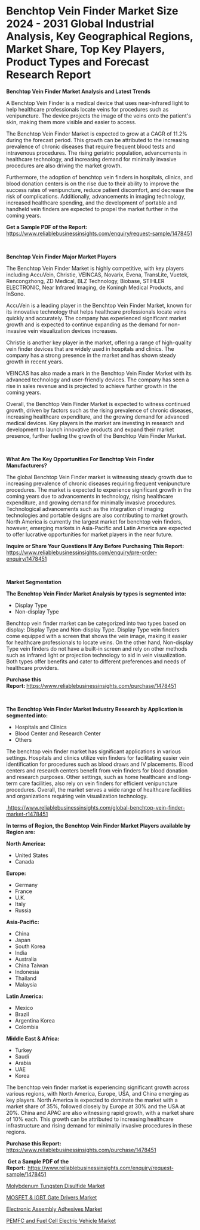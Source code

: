 <p><h1>Benchtop Vein Finder Market Size 2024 - 2031 Global Industrial Analysis, Key Geographical Regions, Market Share, Top Key Players, Product Types and Forecast Research Report</h1></p><p><strong>Benchtop Vein Finder Market Analysis and Latest Trends</strong></p>
<p><p>A Benchtop Vein Finder is a medical device that uses near-infrared light to help healthcare professionals locate veins for procedures such as venipuncture. The device projects the image of the veins onto the patient's skin, making them more visible and easier to access.</p><p>The Benchtop Vein Finder Market is expected to grow at a CAGR of 11.2% during the forecast period. This growth can be attributed to the increasing prevalence of chronic diseases that require frequent blood tests and intravenous procedures. The rising geriatric population, advancements in healthcare technology, and increasing demand for minimally invasive procedures are also driving the market growth.</p><p>Furthermore, the adoption of benchtop vein finders in hospitals, clinics, and blood donation centers is on the rise due to their ability to improve the success rates of venipuncture, reduce patient discomfort, and decrease the risk of complications. Additionally, advancements in imaging technology, increased healthcare spending, and the development of portable and handheld vein finders are expected to propel the market further in the coming years.</p></p>
<p><strong>Get a Sample PDF of the Report:&nbsp;</strong> <a href="https://www.reliablebusinessinsights.com/enquiry/request-sample/1478451">https://www.reliablebusinessinsights.com/enquiry/request-sample/1478451</a></p>
<p>&nbsp;</p>
<p><strong>Benchtop Vein Finder Major Market Players</strong></p>
<p><p>The Benchtop Vein Finder Market is highly competitive, with key players including AccuVein, Christie, VEINCAS, Novarix, Evena, TransLite, Vuetek, Rencongzhong, ZD Medical, BLZ Technology, Biobase, STIHLER ELECTRONIC, Near Infrared Imaging, de Koningh Medical Products, and InSono.</p><p>AccuVein is a leading player in the Benchtop Vein Finder Market, known for its innovative technology that helps healthcare professionals locate veins quickly and accurately. The company has experienced significant market growth and is expected to continue expanding as the demand for non-invasive vein visualization devices increases.</p><p>Christie is another key player in the market, offering a range of high-quality vein finder devices that are widely used in hospitals and clinics. The company has a strong presence in the market and has shown steady growth in recent years.</p><p>VEINCAS has also made a mark in the Benchtop Vein Finder Market with its advanced technology and user-friendly devices. The company has seen a rise in sales revenue and is projected to achieve further growth in the coming years.</p><p>Overall, the Benchtop Vein Finder Market is expected to witness continued growth, driven by factors such as the rising prevalence of chronic diseases, increasing healthcare expenditure, and the growing demand for advanced medical devices. Key players in the market are investing in research and development to launch innovative products and expand their market presence, further fueling the growth of the Benchtop Vein Finder Market.</p></p>
<p>&nbsp;</p>
<p><strong>What Are The Key Opportunities For Benchtop Vein Finder Manufacturers?</strong></p>
<p><p>The global Benchtop Vein Finder market is witnessing steady growth due to increasing prevalence of chronic diseases requiring frequent venipuncture procedures. The market is expected to experience significant growth in the coming years due to advancements in technology, rising healthcare expenditure, and growing demand for minimally invasive procedures. Technological advancements such as the integration of imaging technologies and portable designs are also contributing to market growth. North America is currently the largest market for benchtop vein finders, however, emerging markets in Asia-Pacific and Latin America are expected to offer lucrative opportunities for market players in the near future.</p></p>
<p><strong>Inquire or Share Your Questions If Any Before Purchasing This Report:</strong> <a href="https://www.reliablebusinessinsights.com/enquiry/pre-order-enquiry/1478451">https://www.reliablebusinessinsights.com/enquiry/pre-order-enquiry/1478451</a></p>
<p>&nbsp;</p>
<p><strong>Market Segmentation</strong></p>
<p><strong>The Benchtop Vein Finder Market Analysis by types is segmented into:</strong></p>
<p><ul><li>Display Type</li><li>Non-display Type</li></ul></p>
<p><p>Benchtop vein finder market can be categorized into two types based on display: Display Type and Non-display Type. Display Type vein finders come equipped with a screen that shows the vein image, making it easier for healthcare professionals to locate veins. On the other hand, Non-display Type vein finders do not have a built-in screen and rely on other methods such as infrared light or projection technology to aid in vein visualization. Both types offer benefits and cater to different preferences and needs of healthcare providers.</p></p>
<p><strong>Purchase this Report:&nbsp;</strong><a href="https://www.reliablebusinessinsights.com/purchase/1478451">https://www.reliablebusinessinsights.com/purchase/1478451</a></p>
<p>&nbsp;</p>
<p><strong>The Benchtop Vein Finder Market Industry Research by Application is segmented into:</strong></p>
<p><ul><li>Hospitals and Clinics</li><li>Blood Center and Research Center</li><li>Others</li></ul></p>
<p><p>The benchtop vein finder market has significant applications in various settings. Hospitals and clinics utilize vein finders for facilitating easier vein identification for procedures such as blood draws and IV placements. Blood centers and research centers benefit from vein finders for blood donation and research purposes. Other settings, such as home healthcare and long-term care facilities, also rely on vein finders for efficient venipuncture procedures. Overall, the market serves a wide range of healthcare facilities and organizations requiring vein visualization technology.</p></p>
<p><a href="https://www.reliablebusinessinsights.com/global-benchtop-vein-finder-market-r1478451">&nbsp;https://www.reliablebusinessinsights.com/global-benchtop-vein-finder-market-r1478451</a></p>
<p><strong>In terms of Region, the Benchtop Vein Finder Market Players available by Region are:</strong></p>
<p>
    <p> <strong> North America: </strong>
        <ul>
            <li>United States</li>
            <li>Canada</li>
        </ul>
        </p> 
    <p> <strong> Europe: </strong>
        <ul>
            <li>Germany</li>
            <li>France</li>
            <li>U.K.</li>
            <li>Italy</li>
            <li>Russia</li>
        </ul>
        </p> 
    <p> <strong> Asia-Pacific: </strong>
        <ul>
            <li>China</li>
            <li>Japan</li>
            <li>South Korea</li>
            <li>India</li>
            <li>Australia</li>
            <li>China Taiwan</li>
            <li>Indonesia</li>
            <li>Thailand</li>
            <li>Malaysia</li>
        </ul>
        </p> 
    <p> <strong> Latin America: </strong>
        <ul>
            <li>Mexico</li>
            <li>Brazil</li>
            <li>Argentina Korea</li>
            <li>Colombia</li>
        </ul>
        </p> 
    <p> <strong> Middle East & Africa: </strong>
        <ul>
            <li>Turkey</li>
            <li>Saudi</li>
            <li>Arabia</li>
            <li>UAE</li>
            <li>Korea</li>
        </ul>
    </p>
    </p>
<p><p>The benchtop vein finder market is experiencing significant growth across various regions, with North America, Europe, USA, and China emerging as key players. North America is expected to dominate the market with a market share of 35%, followed closely by Europe at 30% and the USA at 20%. China and APAC are also witnessing rapid growth, with a market share of 10% each. This growth can be attributed to increasing healthcare infrastructure and rising demand for minimally invasive procedures in these regions.</p></p>
<p><strong>Purchase this Report: </strong><a href="https://www.reliablebusinessinsights.com/purchase/1478451">https://www.reliablebusinessinsights.com/purchase/1478451</a></p>
<p>&nbsp;<strong>Get a Sample PDF of the Report:&nbsp;&nbsp;</strong><a href="https://www.reliablebusinessinsights.com/enquiry/request-sample/1478451">https://www.reliablebusinessinsights.com/enquiry/request-sample/1478451</a></p>
<p><strong></strong></p>
<p><p><a href="https://medium.com/@omamuller/insights-into-the-molybdenum-tungsten-disulfide-market-market-players-market-size-geographical-3ba31a8811a3">Molybdenum Tungsten Disulfide Market</a></p><p><a href="https://github.com/BryanLittlebXfbG/Market-Research-Report-List-1/blob/main/mosfet-igbt-gate-drivers-market.md">MOSFET & IGBT Gate Drivers Market</a></p><p><a href="https://medium.com/@mdalsohelmia44/electronic-assembly-adhesives-market-global-market-insights-and-sales-trends-2024-to-2031-f60897155139">Electronic Assembly Adhesives Market</a></p><p><a href="https://github.com/mzurpwxu46/Market-Research-Report-List-1/blob/main/pemfc-and-fuel-cell-electric-vehicle-market.md">PEMFC and Fuel Cell Electric Vehicle Market</a></p></p>